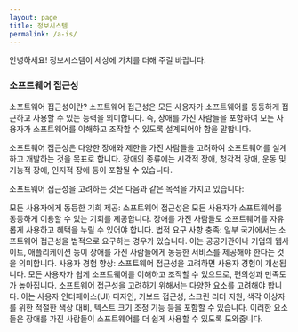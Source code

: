 ```yaml
---
layout: page
title: 정보시스템 
permalink: /a-is/
---
```


안녕하세요! 정보시스템이 세상에 가치를 더해 주길 바랍니다.

### 소프트웨어 접근성
소프트웨어 접근성이란?
소프트웨어 접근성은 모든 사용자가 소프트웨어를 동등하게 접근하고 사용할 수 있는 능력을 의미합니다. 즉, 장애를 가진 사람들을 포함하여 모든 사용자가 소프트웨어를 이해하고 조작할 수 있도록 설계되어야 함을 말합니다.

소프트웨어 접근성은 다양한 장애와 제한을 가진 사람들을 고려하여 소프트웨어를 설계하고 개발하는 것을 목표로 합니다. 장애의 종류에는 시각적 장애, 청각적 장애, 운동 및 기능적 장애, 인지적 장애 등이 포함될 수 있습니다.

소프트웨어 접근성을 고려하는 것은 다음과 같은 목적을 가지고 있습니다:

모든 사용자에게 동등한 기회 제공: 소프트웨어 접근성은 모든 사용자가 소프트웨어를 동등하게 이용할 수 있는 기회를 제공합니다. 장애를 가진 사람들도 소프트웨어를 자유롭게 사용하고 혜택을 누릴 수 있어야 합니다.
법적 요구 사항 충족: 일부 국가에서는 소프트웨어 접근성을 법적으로 요구하는 경우가 있습니다. 이는 공공기관이나 기업의 웹사이트, 애플리케이션 등이 장애를 가진 사람들에게 동등한 서비스를 제공해야 한다는 것을 의미합니다.
사용자 경험 향상: 소프트웨어 접근성을 고려하면 사용자 경험이 개선됩니다. 모든 사용자가 쉽게 소프트웨어를 이해하고 조작할 수 있으므로, 편의성과 만족도가 높아집니다.
소프트웨어 접근성을 고려하기 위해서는 다양한 요소를 고려해야 합니다. 이는 사용자 인터페이스(UI) 디자인, 키보드 접근성, 스크린 리더 지원, 색각 이상자를 위한 적절한 색상 대비, 텍스트 크기 조정 기능 등을 포함할 수 있습니다. 이러한 요소들은 장애를 가진 사람들이 소프트웨어를 더 쉽게 사용할 수 있도록 도와줍니다.



